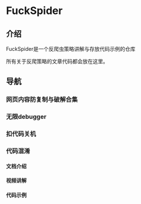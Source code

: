 # FuckSpider





## 介绍

FuckSpider是一个反爬虫策略讲解与存放代码示例的仓库

所有关于反爬策略的文章代码都会放在这里。

## 导航

### 网页内容防复制与破解合集

### 无限debugger

### 扣代码关机

### 代码混淆



#### 文档介绍

#### 视频讲解

#### 代码示例










